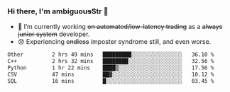 ### Hi there, I'm ambiguou~~s~~Str 👋

<!--
**ambiguoustexture/ambiguoustexture** is a ✨ _special_ ✨ repository because its `README.md` (this file) appears on your GitHub profile.

Here are some ideas to get you started:
-->
- 🔭 I’m currently working ~~on automated/low-latency trading~~ as a ~~always junior system~~ developer.
- :worried: Experiencing ~~endless~~ imposter syndrome still, and even worse.

<!--START_SECTION:waka-->

```txt
Other         2 hrs 49 mins   █████████░░░░░░░░░░░░░░░░   36.10 %
C++           2 hrs 32 mins   ████████░░░░░░░░░░░░░░░░░   32.56 %
Python        1 hr 22 mins    ████▒░░░░░░░░░░░░░░░░░░░░   17.56 %
CSV           47 mins         ██▓░░░░░░░░░░░░░░░░░░░░░░   10.12 %
SQL           16 mins         █░░░░░░░░░░░░░░░░░░░░░░░░   03.45 %
```

<!--END_SECTION:waka-->
